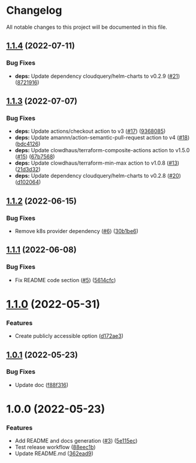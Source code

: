 # Changelog

All notable changes to this project will be documented in this file.

## [1.1.4](https://github.com/cloudquery/terraform-gcp-cloudquery/compare/v1.1.3...v1.1.4) (2022-07-11)


### Bug Fixes

* **deps:** Update dependency cloudquery/helm-charts to v0.2.9 ([#21](https://github.com/cloudquery/terraform-gcp-cloudquery/issues/21)) ([8721916](https://github.com/cloudquery/terraform-gcp-cloudquery/commit/87219165fc531e1ab89ec6fadb2afbe493efa49d))

## [1.1.3](https://github.com/cloudquery/terraform-gcp-cloudquery/compare/v1.1.2...v1.1.3) (2022-07-07)


### Bug Fixes

* **deps:** Update actions/checkout action to v3 ([#17](https://github.com/cloudquery/terraform-gcp-cloudquery/issues/17)) ([9368085](https://github.com/cloudquery/terraform-gcp-cloudquery/commit/93680850e932d3f400f3a9e28ea5f2c376de9110))
* **deps:** Update amannn/action-semantic-pull-request action to v4 ([#18](https://github.com/cloudquery/terraform-gcp-cloudquery/issues/18)) ([bdc4126](https://github.com/cloudquery/terraform-gcp-cloudquery/commit/bdc4126eb0506e6f0899adc7cfe089115bffe2cf))
* **deps:** Update clowdhaus/terraform-composite-actions action to v1.5.0 ([#15](https://github.com/cloudquery/terraform-gcp-cloudquery/issues/15)) ([67b7568](https://github.com/cloudquery/terraform-gcp-cloudquery/commit/67b7568c91f997c50a5e325b969265c19845a95b))
* **deps:** Update clowdhaus/terraform-min-max action to v1.0.8 ([#13](https://github.com/cloudquery/terraform-gcp-cloudquery/issues/13)) ([21d3d32](https://github.com/cloudquery/terraform-gcp-cloudquery/commit/21d3d329b1b1204b5af7641cfdfd9c5a089961e5))
* **deps:** Update dependency cloudquery/helm-charts to v0.2.8 ([#20](https://github.com/cloudquery/terraform-gcp-cloudquery/issues/20)) ([d102064](https://github.com/cloudquery/terraform-gcp-cloudquery/commit/d102064b9fe25840d85c7c3f5b3e296509018ba3))

## [1.1.2](https://github.com/cloudquery/terraform-gcp-cloudquery/compare/v1.1.1...v1.1.2) (2022-06-15)


### Bug Fixes

* Remove k8s provider dependency ([#6](https://github.com/cloudquery/terraform-gcp-cloudquery/issues/6)) ([30b1be6](https://github.com/cloudquery/terraform-gcp-cloudquery/commit/30b1be68e1872ba2fbe1c35ca0db28533894b631))

## [1.1.1](https://github.com/cloudquery/terraform-gcp-cloudquery/compare/v1.1.0...v1.1.1) (2022-06-08)


### Bug Fixes

* Fix README code section ([#5](https://github.com/cloudquery/terraform-gcp-cloudquery/issues/5)) ([5614cfc](https://github.com/cloudquery/terraform-gcp-cloudquery/commit/5614cfcfcfb033186cea6974d571e74d0c303069))

# [1.1.0](https://github.com/cloudquery/terraform-gcp-cloudquery/compare/v1.0.1...v1.1.0) (2022-05-31)


### Features

* Create publicly accessible option ([d172ae3](https://github.com/cloudquery/terraform-gcp-cloudquery/commit/d172ae3032f8b414ab4bc6a07adeb8ca19651e3d))

## [1.0.1](https://github.com/cloudquery/terraform-gcp-cloudquery/compare/v1.0.0...v1.0.1) (2022-05-23)


### Bug Fixes

* Update doc ([f88f316](https://github.com/cloudquery/terraform-gcp-cloudquery/commit/f88f316776b70e86149639f83f04d80edbac0ec1))

# 1.0.0 (2022-05-23)


### Features

* Add README and docs generation ([#3](https://github.com/cloudquery/terraform-gcp-cloudquery/issues/3)) ([5e115ec](https://github.com/cloudquery/terraform-gcp-cloudquery/commit/5e115ecc49a071fae4e0c694efcaf6821f56049f))
* Test release workflow ([88eec1b](https://github.com/cloudquery/terraform-gcp-cloudquery/commit/88eec1b250e6cb2ab741ac9708688ba7f730e5de))
* Update README.md ([362ead9](https://github.com/cloudquery/terraform-gcp-cloudquery/commit/362ead91e5b012b3ab3f250343ded003644d84c8))
